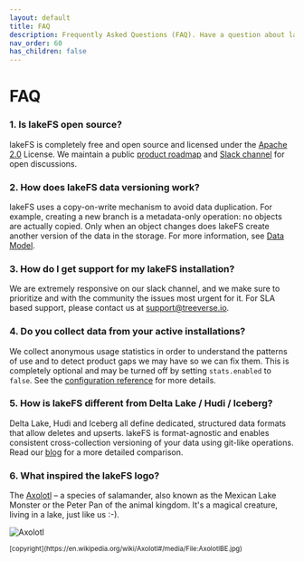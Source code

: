 ```yaml
---
layout: default
title: FAQ
description: Frequently Asked Questions (FAQ). Have a question about lakeFS? Find our what others where asking
nav_order: 60
has_children: false
---
```


# FAQ

### 1. Is lakeFS open source?
lakeFS is completely free and open source and licensed under the [Apache 2.0](https://www.apache.org/licenses/LICENSE-2.0) License. We maintain a public [product roadmap](https://docs.lakefs.io/understand/roadmap.html) and [Slack channel](https://lakefs.io/slack) for open discussions.

### 2. How does lakeFS data versioning work?
lakeFS uses a copy-on-write mechanism to avoid data duplication. For example, creating a new branch is a metadata-only operation: no objects are actually copied. Only when an object changes does lakeFS create another version of the data in the storage. For more information, see [Data Model](https://docs.lakefs.io/understand/data-model.html).

### 3. How do I get support for my lakeFS installation?
We are extremely responsive on our slack channel, and we make sure to prioritize and with the community the issues most urgent for it. For SLA based support, please contact us at [support@treeverse.io](mailto:support@treeverse.io).

### 4. Do you collect data from your active installations?
We collect anonymous usage statistics in order to understand the patterns of use and to detect product gaps we may have so we can fix them. This is completely optional and may be turned off by setting `stats.enabled` to `false`. See the [configuration reference](reference/configuration.md#reference) for more details.

### 5. How is lakeFS different from Delta Lake / Hudi / Iceberg?
Delta Lake, Hudi and Iceberg all define dedicated, structured data formats that allow deletes and upserts. lakeFS is format-agnostic and enables consistent cross-collection versioning of your data using git-like operations. Read our [blog](https://lakefs.io/hudi-iceberg-and-delta-lake-data-lake-table-formats-compared/) for a more detailed comparison. 

### 6. What inspired the lakeFS logo?
The [Axolotl](https://en.wikipedia.org/wiki/Axolotl) – a species of salamander, also known as the Mexican Lake Monster or the Peter Pan of the animal kingdom. It's a magical creature, living in a lake, just like us :-).

![Axolotl](https://upload.wikimedia.org/wikipedia/commons/f/f6/AxolotlBE.jpg)

<small>
    [copyright](https://en.wikipedia.org/wiki/Axolotl#/media/File:AxolotlBE.jpg)
</small>
